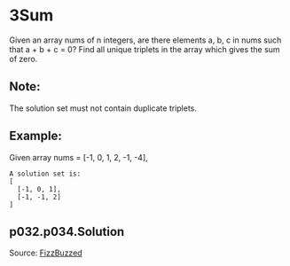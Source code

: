 # 3Sum

Given an array nums of n integers,
are there elements a, b, c in nums such that a + b + c = 0?
Find all unique triplets in the array which gives the sum of zero.

## Note:

The solution set must not contain duplicate triplets.

## Example:

Given array nums = [-1, 0, 1, 2, -1, -4],

```
A solution set is:
[
  [-1, 0, 1],
  [-1, -1, 2]
]
```

## p032.p034.Solution

Source: [FizzBuzzed](https://fizzbuzzed.com/top-interview-questions-1/)

